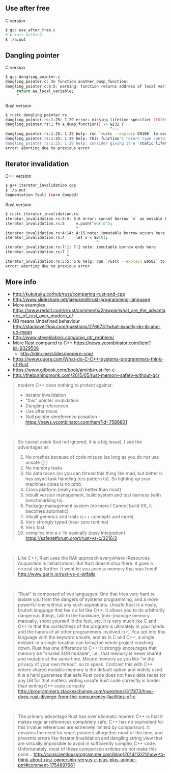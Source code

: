 ## Use after free

C version

```bash
$ gcc use_after_free.c
# prints nothing
$ ./a.out
```

## Dangling pointer

C version

```bash
$ gcc dangling_pointer.c
dangling_pointer.c: In function another_dump_function:
dangling_pointer.c:6:5: warning: function returns address of local variable [-Wreturn-local-addr]
     return &a_local_variable;
     ^
```

Rust version

```bash
$ rustc dangling_pointer.rs
dangling_pointer.rs:1:25: 1:29 error: missing lifetime specifier [E0106]
dangling_pointer.rs:1 fn a_dump_function() -> &i32 {
                                              ^~~~
dangling_pointer.rs:1:25: 1:29 help: run `rustc --explain E0106` to see a detailed explanation
dangling_pointer.rs:1:25: 1:29 help: this function's return type contains a borrowed value, but there is no value for it to be borrowed from
dangling_pointer.rs:1:25: 1:29 help: consider giving it a 'static lifetime
error: aborting due to previous error
```

## Iterator invalidation

C++ version

```bash
$ g++ iterator_invalidation.cpp
$ ./a.out
Segmentation fault (core dumped)
```

Rust version

```bash
$ rustc iterator_invalidation.rs
iterator_invalidation.rs:5:5: 5:6 error: cannot borrow `v` as mutable because it is also borrowed as immutable [E0502]
iterator_invalidation.rs:5     v.push("world");
                               ^
iterator_invalidation.rs:4:14: 4:15 note: immutable borrow occurs here
iterator_invalidation.rs:4     let x = &v[0];
                                        ^
iterator_invalidation.rs:7:1: 7:2 note: immutable borrow ends here
iterator_invalidation.rs:7 }
                           ^
iterator_invalidation.rs:5:5: 5:6 help: run `rustc --explain E0502` to see a detailed explanation
error: aborting due to previous error
```

## More info

- http://kukuruku.co/hub/rust/comparing-rust-and-cpp
- http://www.slideshare.net/jaejukim9/rust-programming-language
- More examples https://www.reddit.com/r/rust/comments/2mwpie/what_are_the_advantages_of_rust_over_modern_c/
- UB means Undefined behaviour http://stackoverflow.com/questions/2766731/what-exactly-do-ib-and-ub-mean
- http://www.steveklabnik.com/uniq_ptr_problem/
- More Rust compared to C++ https://news.ycombinator.com/item?id=9329506
  - http://klmr.me/slides/modern-cpp/
- https://www.quora.com/What-do-C-C++-systems-programmers-think-of-Rust
- https://www.gitbook.com/book/aminb/rust-for-c
- http://theburningmonk.com/2015/05/rust-memory-safety-without-gc/

> modern C++ does nothing to protect against:
> - Iterator invalidation
> - "this" pointer invalidation
> - Dangling references
> - Use after move
> - Null pointer dereference
> pcwalton - https://news.ycombinator.com/item?id=7588801

<br>

> So caveat aside (but not ignored, it is a big issue), I see the advantages as 
> 1. No crashes because of code misuse (as long as you do not use unsafe {} ) 
> 2. No memory leaks 
> 3. No data races (so you can thread this thing like mad, but better is has async task handling (crs pattern to). So lighting up your machines cores is no prob.
> 4. Cross platform (really much better than most)
> 5. Inbuilt version management, build system and test harness (with benchmarking to).
> 6. Package management system (no more I Cannot build XX, it becomes automatic)
> 7. Inbuilt generics and traits (c++ concepts and more)
> 8. Very strongly typed (near zero runtime)
> 9. Very fast 
> 10. compiles into a c lib basically (easy integration)
> https://safenetforum.org/t/rust-vs-c/3216/2

<br>

> Like C++, Rust uses the RAII approach everywhere (Resources Acquisition Is Initialization).
> But Rust doesnt stop there. It goes a crucial step further. It wont let you access memory that was freed!
> http://www.garin.io/rust-vs-c-pitfalls

<br>

> "Rust" is composed of two languages: One that tries very hard to isolate you from the dangers of systems programming, and a more powerful one without any such aspirations.
> Unsafe Rust is a nasty, brutish language that feels a lot like C++. It allows you to do arbitrarily dangerous things, talk to the hardware, (mis-)manage memory manually, shoot yourself in the foot, etc. It is very much like C and C++ in that the correctness of the program is ultimately in your hands and the hands of all other programmers involved in it. You opt into this language with the keyword unsafe, and as in C and C++, a single mistake in a single location can bring the whole project crashing down.
> Rust has one difference to C++: It strongly encourages that memory be "shared XOR mutable", i.e., that memory is never shared and mutable at the same time. Mutate memory as you like "in the privacy of your own thread", so to speak. Contrast this with C++ where shared mutable memory is the default option and widely used.
> it is a hard guarantee that safe Rust code does not have data races (or any UB for that matter).
> writing unsafe Rust code correctly is harder than writing C++ code correctly
> http://programmers.stackexchange.com/questions/317873/how-does-rust-diverge-from-the-concurrency-facilities-of-c

<br>

> The primary advantage Rust has over idiomatic modern C++ is that it makes regular references completely safe. C++ has no equivalent for this (rvalue references are extremely limited by comparison). It obviates the need for smart pointers altogether most of the time, and prevents errors like iterator invalidation and dangling string_view that are virtually impossible to avoid in sufficiently complex C++ code. Unfortunately, most of these comparison articles do not make this point...
> http://conscientiousprogrammer.com/blog/2014/12/21/how-to-think-about-rust-ownership-versus-c-plus-plus-unique-ptr/#comment-1754897661
